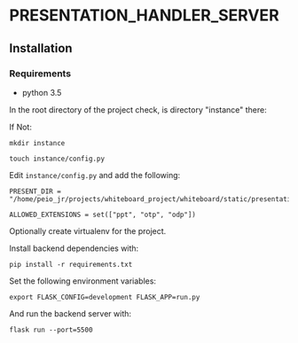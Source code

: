 # PRESENTATION_HANDLER_SERVER

## Installation

### Requirements

* python 3.5


In the root directory of the project check, is directory "instance" there:

If Not:

`mkdir instance`

`touch instance/config.py`

Edit `instance/config.py` and add the following:

```
PRESENT_DIR = "/home/peio_jr/projects/whiteboard_project/whiteboard/static/presentations/"

ALLOWED_EXTENSIONS = set(["ppt", "otp", "odp"])
```


Optionally create virtualenv for the project.

Install backend dependencies with:

`pip install -r requirements.txt`

Set the following environment variables:

`export FLASK_CONFIG=development FLASK_APP=run.py`

And run the backend server with:

`flask run --port=5500`

